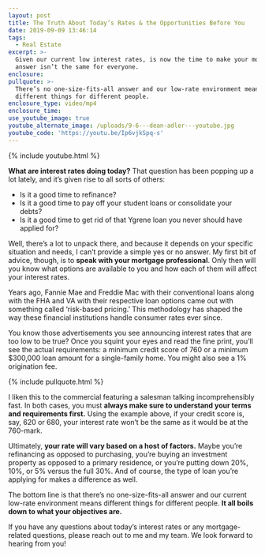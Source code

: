 ```yaml
---
layout: post
title: The Truth About Today’s Rates & the Opportunities Before You
date: 2019-09-09 13:46:14
tags:
  - Real Estate
excerpt: >-
  Given our current low interest rates, is now the time to make your move? The
  answer isn’t the same for everyone.
enclosure:
pullquote: >-
  There’s no one-size-fits-all answer and our low-rate environment means
  different things for different people.
enclosure_type: video/mp4
enclosure_time:
use_youtube_image: true
youtube_alternate_image: /uploads/9-6---dean-adler---youtube.jpg
youtube_code: 'https://youtu.be/Ip6vjkSpq-s'
---
```


{% include youtube.html %}

**What are interest rates doing today?** That question has been popping up a lot lately, and it’s given rise to all sorts of others:&nbsp;

* Is it a good time to refinance?&nbsp;
* Is it a good time to pay off your student loans or consolidate your debts?&nbsp;
* Is it a good time to get rid of that Ygrene loan you never should have applied for?&nbsp;

Well, there’s a lot to unpack there, and because it depends on your specific situation and needs, I can’t provide a simple yes or no answer. My first bit of advice, though, is to **speak with your mortgage professional**. Only then will you know what options are available to you and how each of them will affect your interest rates. &nbsp;&nbsp;

Years ago, Fannie Mae and Freddie Mac with their conventional loans along with the FHA and VA with their respective loan options came out with something called ‘risk-based pricing.’ This methodology has shaped the way these financial institutions handle consumer rates ever since.&nbsp;

You know those advertisements you see announcing interest rates that are too low to be true? Once you squint your eyes and read the fine print, you’ll see the actual requirements: a minimum credit score of 760 or a minimum $300,000 loan amount for a single-family home. You might also see a 1% origination fee.

{% include pullquote.html %}

I liken this to the commercial featuring a salesman talking incomprehensibly fast. In both cases, you must **always make sure to understand your terms and requirements first.** Using the example above, if your credit score is, say, 620 or 680, your interest rate won’t be the same as it would be at the 760-mark.&nbsp;

Ultimately, **your rate will vary based on a host of factors.** Maybe you’re refinancing as opposed to purchasing, you’re buying an investment property as opposed to a primary residence, or you’re putting down 20%, 10%, or 5% versus the full 30%. And of course, the type of loan you’re applying for makes a difference as well. &nbsp; &nbsp;

The bottom line is that there’s no one-size-fits-all answer and our current low-rate environment means different things for different people. **It all boils down to what your objectives are.&nbsp;**

If you have any questions about today’s interest rates or any mortgage-related questions, please reach out to me and my team. We look forward to hearing from you\!